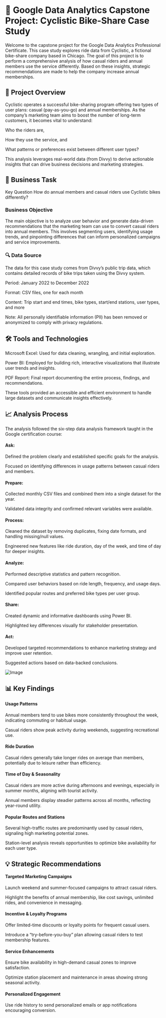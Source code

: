 # 🚴 Google Data Analytics Capstone Project: Cyclistic Bike-Share Case Study #
Welcome to the capstone project for the Google Data Analytics Professional Certificate. This case study explores ride data from Cyclistic, a fictional bike-share company based in Chicago. The goal of this project is to perform a comprehensive analysis of how casual riders and annual members use the service differently. Based on these insights, strategic recommendations are made to help the company increase annual memberships.

## 📌 Project Overview ##
Cyclistic operates a successful bike-sharing program offering two types of user plans: casual (pay-as-you-go) and annual memberships. As the company’s marketing team aims to boost the number of long-term customers, it becomes vital to understand:

Who the riders are,

How they use the service, and

What patterns or preferences exist between different user types?

This analysis leverages real-world data (from Divvy) to derive actionable insights that can drive business decisions and marketing strategies.

## 🧭 Business Task ##
Key Question
How do annual members and casual riders use Cyclistic bikes differently?

### Business Objective ###
The main objective is to analyze user behavior and generate data-driven recommendations that the marketing team can use to convert casual riders into annual members. This involves segmenting users, identifying usage trends, and pinpointing differences that can inform personalized campaigns and service improvements.

### 🔍 Data Source ###
The data for this case study comes from Divvy’s public trip data, which contains detailed records of bike trips taken using the Divvy system.

Period: January 2022 to December 2022

Format: CSV files, one for each month

Content: Trip start and end times, bike types, start/end stations, user types, and more

Note: All personally identifiable information (PII) has been removed or anonymized to comply with privacy regulations.

## 🛠️ Tools and Technologies ##
Microsoft Excel: Used for data cleaning, wrangling, and initial exploration.

Power BI: Employed for building rich, interactive visualizations that illustrate user trends and insights.

PDF Report: Final report documenting the entire process, findings, and recommendations.

These tools provided an accessible and efficient environment to handle large datasets and communicate insights effectively.

## 📈 Analysis Process ##
The analysis followed the six-step data analysis framework taught in the Google certification course:

#### Ask: ####

Defined the problem clearly and established specific goals for the analysis.

Focused on identifying differences in usage patterns between casual riders and members.

#### Prepare: ####

Collected monthly CSV files and combined them into a single dataset for the year.

Validated data integrity and confirmed relevant variables were available.

#### Process: ####

Cleaned the dataset by removing duplicates, fixing date formats, and handling missing/null values.

Engineered new features like ride duration, day of the week, and time of day for deeper insights.

#### Analyze: ####

Performed descriptive statistics and pattern recognition.

Compared user behaviors based on ride length, frequency, and usage days.

Identified popular routes and preferred bike types per user group.

#### Share: ####

Created dynamic and informative dashboards using Power BI.

Highlighted key differences visually for stakeholder presentation.

#### Act: ####

Developed targeted recommendations to enhance marketing strategy and improve user retention.

Suggested actions based on data-backed conclusions.

![Image](https://github.com/user-attachments/assets/ee8a68c7-cfd8-4d2d-b235-f4302f5eabb4)

## 📊 Key Findings ##
#### Usage Patterns ####

Annual members tend to use bikes more consistently throughout the week, indicating commuting or habitual usage.

Casual riders show peak activity during weekends, suggesting recreational use.

#### Ride Duration ####

Casual riders generally take longer rides on average than members, potentially due to leisure rather than efficiency.

#### Time of Day & Seasonality ####

Casual riders are more active during afternoons and evenings, especially in summer months, aligning with tourist activity.

Annual members display steadier patterns across all months, reflecting year-round utility.

#### Popular Routes and Stations ####

Several high-traffic routes are predominantly used by casual riders, signaling high marketing potential zones.

Station-level analysis reveals opportunities to optimize bike availability for each user type.

## 💡 Strategic Recommendations ##
#### Targeted Marketing Campaigns ####

Launch weekend and summer-focused campaigns to attract casual riders.

Highlight the benefits of annual membership, like cost savings, unlimited rides, and convenience in messaging.

#### Incentive & Loyalty Programs ####

Offer limited-time discounts or loyalty points for frequent casual users.

Introduce a “try-before-you-buy” plan allowing casual riders to test membership features.

#### Service Enhancements ####

Ensure bike availability in high-demand casual zones to improve satisfaction.

Optimize station placement and maintenance in areas showing strong seasonal activity.

#### Personalized Engagement ####

Use ride history to send personalized emails or app notifications encouraging conversion.

